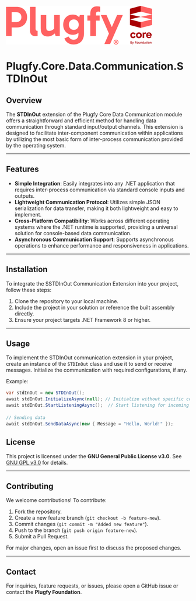  
![logo_plugfy_core_foundation_256x55](https://raw.githubusercontent.com/PlugfyFoundation/Plugfy.Core/refs/heads/main/plugfy-core-fundation-header.png)

# Plugfy.Core.Data.Communication.STDInOut

## Overview
The **STDInOut** extension of the Plugfy Core Data Communication module offers a straightforward and efficient method for handling data communication through standard input/output channels. This extension is designed to facilitate inter-component communication within applications by utilizing the most basic form of inter-process communication provided by the operating system.

---

## Features
- **Simple Integration**: Easily integrates into any .NET application that requires inter-process communication via standard console inputs and outputs.
- **Lightweight Communication Protocol**: Utilizes simple JSON serialization for data transfer, making it both lightweight and easy to implement.
- **Cross-Platform Compatibility**: Works across different operating systems where the .NET runtime is supported, providing a universal solution for console-based data communication.
- **Asynchronous Communication Support**: Supports asynchronous operations to enhance performance and responsiveness in applications.

---

## Installation
To integrate the SSTDInOut Communication Extension into your project, follow these steps:
1. Clone the repository to your local machine.
2. Include the project in your solution or reference the built assembly directly.
3. Ensure your project targets .NET Framework 8 or higher.
---

## Usage
To implement the STDInOut communication extension in your project, create an instance of the `STDInOut` class and use it to send or receive messages. Initialize the communication with required configurations, if any.

Example:
```csharp
var stdInOut = new STDInOut();
await stdInOut.InitializeAsync(null); // Initialize without specific configuration
await stdInOut.StartListeningAsync();  // Start listening for incoming data

// Sending data
await stdInOut.SendDataAsync(new { Message = "Hello, World!" });
```

## License
This project is licensed under the **GNU General Public License v3.0**. See [GNU GPL v3.0](https://www.gnu.org/licenses/gpl-3.0.en.html) for details.

---

## Contributing
We welcome contributions! To contribute:
1. Fork the repository.
2. Create a new feature branch (`git checkout -b feature-new`).
3. Commit changes (`git commit -m "Added new feature"`).
4. Push to the branch (`git push origin feature-new`).
5. Submit a Pull Request.

For major changes, open an issue first to discuss the proposed changes.

---

## Contact
For inquiries, feature requests, or issues, please open a GitHub issue or contact the **Plugfy Foundation**.

